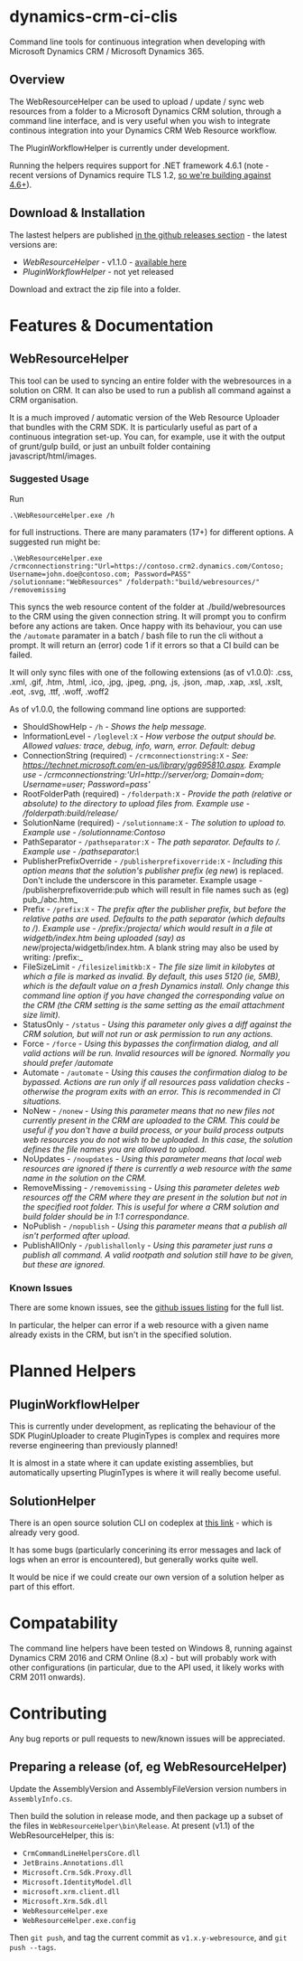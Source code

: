 # dynamics-crm-ci-clis

Command line tools for continuous integration when developing with Microsoft Dynamics CRM / Microsoft Dynamics 365.

## Overview

The WebResourceHelper can be used to upload / update / sync web resources from a folder to a Microsoft Dynamics CRM solution, through a command line interface, and is very useful when you wish to integrate continous integration into your Dynamics CRM Web Resource workflow.

The PluginWorkflowHelper is currently under development.

Running the helpers requires support for .NET framework 4.6.1 (note - recent versions of Dynamics require TLS 1.2, [so we're building against 4.6+](https://docs.microsoft.com/en-us/dotnet/framework/network-programming/tls)).

## Download & Installation

The lastest helpers are published [in the github releases section](https://github.com/Softwire/dynamics-crm-ci-clis/releases) - the latest versions are:


* *WebResourceHelper* - v1.1.0 - [available here](https://github.com/Softwire/dynamics-crm-ci-clis/releases/tag/v1.1.0-webresource)
* *PluginWorkflowHelper* - not yet released

Download and extract the zip file into a folder.

# Features & Documentation

## WebResourceHelper

This tool can be used to syncing an entire folder with the webresources in a solution on CRM. It can also be used to run a publish all command against a CRM organisation.

It is a much improved / automatic version of the Web Resource Uploader that bundles with the CRM SDK. It is particularly useful as part of a continuous integration set-up. You can, for example, use it with the output of grunt/gulp build, or just an unbuilt folder containing javascript/html/images.

### Suggested Usage

Run

```.\WebResourceHelper.exe /h```

for full instructions. There are many paramaters (17+) for different options. A suggested run might be:

```.\WebResourceHelper.exe /crmconnectionstring:"Url=https://contoso.crm2.dynamics.com/Contoso; Username=john.doe@contoso.com; Password=PASS" /solutionname:"WebResources" /folderpath:"build/webresources/" /removemissing```

This syncs the web resource content of the folder at ./build/webresources to the CRM using the given connection string. It will prompt you to confirm before any actions are taken. Once happy with its behaviour, you can use the `/automate` paramater in a batch / bash file to run the cli without a prompt. It will return an (error) code 1 if it errors so that a CI build can be failed.

It will only sync files with one of the following extensions (as of v1.0.0): .css, .xml, .gif, .htm, .html, .ico, .jpg, .jpeg, .png, .js, .json, .map, .xap, .xsl, .xslt, .eot, .svg, .ttf, .woff, .woff2

As of v1.0.0, the following command line options are supported:

* ShouldShowHelp - `/h` - _Shows the help message._
* InformationLevel - `/loglevel:X` - _How verbose the output should be. Allowed values: trace, debug, info, warn, error. Default: debug_
* ConnectionString (required) - `/crmconnectionstring:X` - _See: https://technet.microsoft.com/en-us/library/gg695810.aspx. Example use - /crmconnectionstring:'Url=http://server/org; Domain=dom; Username=user; Password=pass'_
* RootFolderPath (required) - `/folderpath:X` - _Provide the path (relative or absolute) to the directory to upload files from. Example use - /folderpath:build/release/_
* SolutionName (required) - `/solutionname:X` - _The solution to upload to. Example use - /solutionname:Contoso_
* PathSeparator - `/pathseparator:X` - _The path separator. Defaults to /. Example use - /pathseparator:\\_
* PublisherPrefixOverride - `/publisherprefixoverride:X` - _Including this option means that the solution's publisher prefix (eg new_) is replaced. Don't include the underscore in this parameter. Example usage - /publisherprefixoverride:pub which will result in file names such as (eg) pub_/abc.htm_
* Prefix - `/prefix:X` - _The prefix after the publisher prefix, but before the relative paths are used. Defaults to the path separator (which defaults to /). Example use - /prefix:/projecta/ which would result in a file at widgetb/index.htm being uploaded (say) as new_/projecta/widgetb/index.htm. A blank string may also be used by writing: /prefix:_
* FileSizeLimit - `/filesizelimitkb:X` - _The file size limit in kilobytes at which a file is marked as invalid. By default, this uses 5120 (ie, 5MB), which is the default value on a fresh Dynamics install. Only change this command line option if you have changed the corresponding value on the CRM (the CRM setting is the same setting as the email attachment size limit)._
* StatusOnly - `/status` - _Using this parameter only gives a diff against the CRM solution, but will not run or ask permission to run any actions._
* Force - `/force` - _Using this bypasses the confirmation dialog, and all valid actions will be run. Invalid resources will be ignored. Normally you should prefer /automate_
* Automate - `/automate` - _Using this causes the confirmation dialog to be bypassed. Actions are run only if all resources pass validation checks - otherwise the program exits with an error. This is recommended in CI situations._
* NoNew - `/nonew` - _Using this parameter means that no new files not currently present in the CRM are uploaded to the CRM. This could be useful if you don't have a build process, or your build process outputs web resources you do not wish to be uploaded. In this case, the solution defines the file names you are allowed to upload._
* NoUpdates - `/noupdates` - _Using this parameter means that local web resources are ignored if there is currently a web resource with the same name in the solution on the CRM._
* RemoveMissing - `/removemissing` - _Using this parameter deletes web resources off the CRM where they are present in the solution but not in the specified root folder. This is useful for where a CRM solution and build folder should be in 1:1 correspondance._
* NoPublish - `/nopublish` - _Using this parameter means that a publish all isn't performed after upload._
* PublishAllOnly - `/publishallonly` - _Using this parameter just runs a publish all command. A valid rootpath and solution still have to be given, but these are ignored._

### Known Issues

There are some known issues, see the [github issues listing](https://github.com/Softwire/dynamics-crm-ci-clis/issues) for the full list.

In particular, the helper can error if a web resource with a given name already exists in the CRM, but isn't in the specified solution.

# Planned Helpers

## PluginWorkflowHelper

This is currently under development, as replicating the behaviour of the SDK PluginUploader to create PluginTypes is complex and requires more reverse engineering than previously planned!

It is almost in a state where it can update existing assemblies, but automatically upserting PluginTypes is where it will really become useful.

## SolutionHelper

There is an open source solution CLI on codeplex at [this link](https://crmsolutioncmdhlp.codeplex.com/) - which is already very good.

It has some bugs (particularly concerining its error messages and lack of logs when an error is encountered), but generally works quite well.

It would be nice if we could create our own version of a solution helper as part of this effort.

# Compatability

The command line helpers have been tested on Windows 8, running against Dynamics CRM 2016 and CRM Online (8.x) - but will probably work with other configurations (in particular, due to the API used, it likely works with CRM 2011 onwards).

# Contributing

Any bug reports or pull requests to new/known issues will be appreciated.

## Preparing a release (of, eg WebResourceHelper)

Update the AssemblyVersion and AssemblyFileVersion version numbers in `AssemblyInfo.cs`.

Then build the solution in release mode, and then package up a subset of the files in `WebResourceHelper\bin\Release`. At present (v1.1) of the WebResourceHelper, this is:

* `CrmCommandLineHelpersCore.dll`
* `JetBrains.Annotations.dll`
* `Microsoft.Crm.Sdk.Proxy.dll`
* `Microsoft.IdentityModel.dll`
* `microsoft.xrm.client.dll`
* `Microsoft.Xrm.Sdk.dll`
* `WebResourceHelper.exe`
* `WebResourceHelper.exe.config`

Then `git push`, and tag the current commit as `v1.x.y-webresource`, and `git push --tags`.